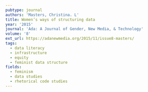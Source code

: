 ```yaml
---
pubtype: journal
authors: 'Masters, Christina. L'
title: Women’s ways of structuring data
year: '2015'
journal: 'Ada: A Journal of Gender, New Media, & Technology'
volume: '8'
ext_url: https://adanewmedia.org/2015/11/issue8-masters/
tags:
  - data literacy
  - infrastructure
  - equity
  - feminist data structure
fields:
  - feminism
  - data studies
  - rhetorical code studies
---
```

